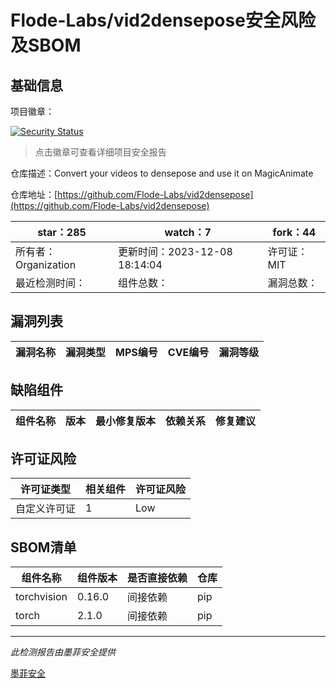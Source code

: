 # Flode-Labs/vid2densepose安全风险及SBOM

## 基础信息

项目徽章：

[![Security Status](https://www.murphysec.com/platform3/v31/badge/1733194725518692352.svg)](https://www.murphysec.com/console/report/1733194724889546752/1733194725518692352)

> 点击徽章可查看详细项目安全报告

仓库描述：Convert your videos to densepose and use it on MagicAnimate

仓库地址：[https://github.com/Flode-Labs/vid2densepose](https://github.com/Flode-Labs/vid2densepose)

| star：285 | watch：7 | fork：44 |
| ----------- | -------------- | ------------ |
| 所有者：Organization | 更新时间：2023-12-08 18:14:04 | 许可证：MIT |
| 最近检测时间： | 组件总数： | 漏洞总数： |




## 漏洞列表

| 漏洞名称 | 漏洞类型 | MPS编号 | CVE编号 | 漏洞等级 |
| ------- | ------ | ------- | ------ | ----- |





## 缺陷组件

| 组件名称 | 版本 | 最小修复版本 | 依赖关系 | 修复建议 |
| -------- | ---- | ------------ | -------- | -------- |





## 许可证风险

| 许可证类型 | 相关组件 | 许可证风险 |
| ---------- | -------- | ---------- |
|自定义许可证|1|Low|




## SBOM清单

| 组件名称 | 组件版本 | 是否直接依赖 | 仓库 |
| -------- | -------- | ------------ | ---- |
|torchvision|0.16.0|间接依赖|pip|
|torch|2.1.0|间接依赖|pip|


------

*此检测报告由墨菲安全提供*

[墨菲安全](www.murphysec.com)